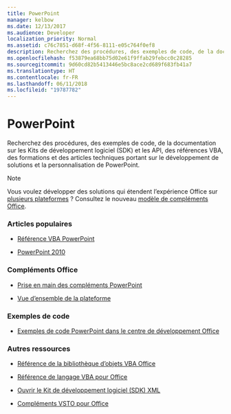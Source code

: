 ```yaml
---
title: PowerPoint
manager: kelbow
ms.date: 12/13/2017
ms.audience: Developer
localization_priority: Normal
ms.assetid: c76c7851-d68f-4f56-8111-e05c764f0ef8
description: Recherchez des procédures, des exemples de code, de la documentation sur les Kits de développement logiciel (SDK) et les API, des références VBA, des formations et des articles techniques portant sur le développement de solutions et la personnalisation de PowerPoint.
ms.openlocfilehash: f53879ea68bb75d02e61f9ffab29febcc0c28285
ms.sourcegitcommit: 9d60cd82b5413446e5bc8ace2cd689f683fb41a7
ms.translationtype: HT
ms.contentlocale: fr-FR
ms.lasthandoff: 06/11/2018
ms.locfileid: "19787782"
---
```

# <a name="powerpoint"></a>PowerPoint

Recherchez des procédures, des exemples de code, de la documentation sur les Kits de développement logiciel (SDK) et les API, des références VBA, des formations et des articles techniques portant sur le développement de solutions et la personnalisation de PowerPoint.
  
> [!NOTE]
> Vous voulez développer des solutions qui étendent l’expérience Office sur [plusieurs plateformes](https://docs.microsoft.com/fr-FR/office/dev/add-ins/overview/office-add-in-availability) ? Consultez le nouveau [modèle de compléments Office](https://docs.microsoft.com/fr-FR/office/dev/add-ins/). 
  
### <a name="viewed-most"></a>Articles populaires
  
- [Référence VBA PowerPoint](https://msdn.microsoft.com/fr-FR/library/ee861525.aspx)
  
- [PowerPoint 2010](https://msdn.microsoft.com/fr-FR/library/cc313152%28v=office.12%29.aspx)
  
### <a name="office-add-ins"></a>Compléments Office
  
- [Prise en main des compléments PowerPoint](https://docs.microsoft.com/fr-FR/office/dev/add-ins/quickstarts/powerpoint-quickstart)
  
- [Vue d’ensemble de la plateforme](https://docs.microsoft.com/fr-FR/office/dev/add-ins/overview/office-add-ins)
  
### <a name="code-samples"></a>Exemples de code
  
- [Exemples de code PowerPoint dans le centre de développement Office](https://dev.office.com/code-samples#?filters=powerpoint)
  
### <a name="other-resources"></a>Autres ressources

- [Référence de la bibliothèque d’objets VBA Office](https://msdn.microsoft.com/fr-FR/VBA/Office-Shared-VBA/articles/office-vba-object-library-reference)

- [Référence de langage VBA pour Office](https://msdn.microsoft.com/fr-FR/VBA/VBA-Language-Reference) 

- [Ouvrir le Kit de développement logiciel (SDK) XML](https://msdn.microsoft.com/fr-FR/library/bb448854.aspx)

- [Compléments VSTO pour Office](https://msdn.microsoft.com/fr-FR/library/jj620922.aspx)
  
